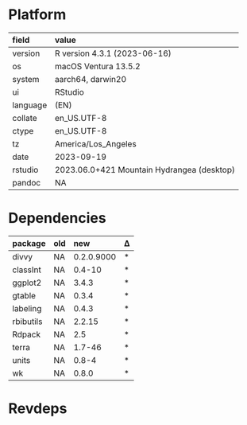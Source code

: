# Platform

|field    |value                                      |
|:--------|:------------------------------------------|
|version  |R version 4.3.1 (2023-06-16)               |
|os       |macOS Ventura 13.5.2                       |
|system   |aarch64, darwin20                          |
|ui       |RStudio                                    |
|language |(EN)                                       |
|collate  |en_US.UTF-8                                |
|ctype    |en_US.UTF-8                                |
|tz       |America/Los_Angeles                        |
|date     |2023-09-19                                 |
|rstudio  |2023.06.0+421 Mountain Hydrangea (desktop) |
|pandoc   |NA                                         |

# Dependencies

|package   |old |new        |Δ  |
|:---------|:---|:----------|:--|
|divvy     |NA  |0.2.0.9000 |*  |
|classInt  |NA  |0.4-10     |*  |
|ggplot2   |NA  |3.4.3      |*  |
|gtable    |NA  |0.3.4      |*  |
|labeling  |NA  |0.4.3      |*  |
|rbibutils |NA  |2.2.15     |*  |
|Rdpack    |NA  |2.5        |*  |
|terra     |NA  |1.7-46     |*  |
|units     |NA  |0.8-4      |*  |
|wk        |NA  |0.8.0      |*  |

# Revdeps

